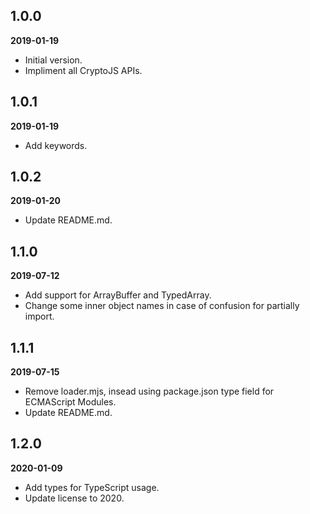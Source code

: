 ## 1.0.0

**2019-01-19**

- Initial version.
- Impliment all CryptoJS APIs.

## 1.0.1

**2019-01-19**

- Add keywords.

## 1.0.2

**2019-01-20**

- Update README.md.

## 1.1.0

**2019-07-12**

- Add support for ArrayBuffer and TypedArray.
- Change some inner object names in case of confusion for partially import. 

## 1.1.1

**2019-07-15**

- Remove loader.mjs, insead using package.json type field for ECMAScript Modules.
- Update README.md.

## 1.2.0

**2020-01-09**

- Add types for TypeScript usage.
- Update license to 2020.